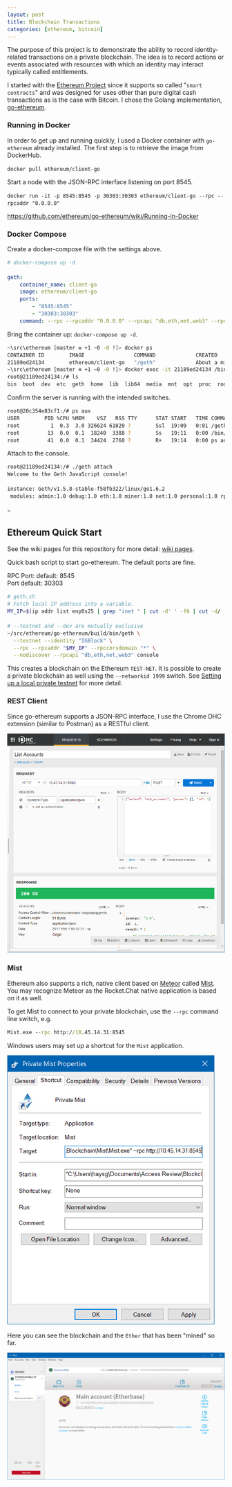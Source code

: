 ```yaml
---
layout: post
title: Blockchain Transactions
categories: [ethereum, bitcoin]
---
```


The purpose of this project is to demonstrate the ability to record identity-related transactions on a private blockchain. The idea is to record actions or events associated with resources with which an identity may interact typically called entitlements.

I started with the [Ethereum Project](https://www.ethereum.org/) since it supports so called "`smart contracts`" and was designed for uses other than pure digital cash transactions as is the case with Bitcoin. I chose the Golang implementation, [go-ethereum](https://github.com/ethereum/go-ethereum).

### Running in Docker ###

In order to get up and running quickly, I used a Docker container with `go-ethereum` already installed. The first step is to retrieve the image from DockerHub.

`docker pull ethereum/client-go`

Start a node with the JSON-RPC interface listening on port 8545.

`docker run -it -p 8545:8545 -p 30303:30303 ethereum/client-go --rpc --rpcaddr "0.0.0.0"`

https://github.com/ethereum/go-ethereum/wiki/Running-in-Docker

### Docker Compose ###

Create a docker-compose file with the settings above.
```yaml
# docker-compose up -d

geth:
    container_name: client-go
    image: ethereum/client-go
    ports:
        - "8545:8545"
        - "30303:30303"
    command: --rpc --rpcaddr "0.0.0.0" --rpcapi "db,eth,net,web3" --rpccorsdomain "*" --testnet --nodiscover
```

Bring the container up: `docker-compose up -d`.
```bash
~\src\ethereum [master ≡ +1 ~0 -0 !]> docker ps
CONTAINER ID        IMAGE                COMMAND             CREATED              STATUS              PORTS                                              NAMES
21189ed24134        ethereum/client-go   "/geth"             About a minute ago   Up About a minute   0.0.0.0:8545->8545/tcp, 0.0.0.0:30303->30303/tcp   client-go
~\src\ethereum [master ≡ +1 ~0 -0 !]> docker exec -it 21189ed24134 /bin/bash
root@21189ed24134:/# ls
bin  boot  dev  etc  geth  home  lib  lib64  media  mnt  opt  proc  root  run  sbin  srv  sys  tmp  usr  var
```

Confirm the server is running with the intended switches.
```bash
root@20c354e83cf1:/# ps aux
USER        PID %CPU %MEM    VSZ   RSS TTY      STAT START   TIME COMMAND
root          1  0.3  3.0 326624 61820 ?        Ssl  19:09   0:01 /geth --rpc --rpcaddr 0.0.0.0 --rpcapi db,eth,net,web3
root         13  0.0  0.1  18240  3388 ?        Ss   19:11   0:00 /bin/bash
root         41  0.0  0.1  34424  2760 ?        R+   19:14   0:00 ps aux
```

Attach to the console.
```bash
root@21189ed24134:/# ./geth attach
Welcome to the Geth JavaScript console!

instance: Geth/v1.5.8-stable-f58fb322/linux/go1.6.2
 modules: admin:1.0 debug:1.0 eth:1.0 miner:1.0 net:1.0 personal:1.0 rpc:1.0 txpool:1.0 web3:1.0

>
```

## Ethereum Quick Start
See the wiki pages for this repostitory for more detail: [wiki pages](/wiki/Home).

Quick bash script to start go-ethereum. The default ports are fine.

RPC Port: default: 8545<br/>
Port default: 30303

```bash
# geth.sh
# Fetch local IP address into a variable.
MY_IP=$(ip addr list enp0s25 | grep "inet " | cut -d' ' -f6 | cut -d/ -f1)

# --testnet and --dev are mutually exclusive
~/src/ethereum/go-ethereum/build/bin/geth \
  --testnet --identity "IGBlock" \
  --rpc --rpcaddr "$MY_IP" --rpccorsdomain "*" \
  --nodiscover --rpcapi "db,eth,net,web3" console
```

This creates a blockchain on the Ethereum `TEST-NET`. It is possible to create a private blockchain as well using the `--networkid 1999` switch. See [Setting up a local private testnet](https://github.com/ethereum/homestead-guide/blob/master/source/network/test-networks.rst#geth-go-client-1) for more detail.

### REST Client
Since go-ethereum supports a JSON-RPC interface, I use the Chrome DHC extension (similar to Postman) as a RESTful client.

![DHC](/images/dhc-rest-go-ethereum.png)

### Mist
Ethereum also supports a rich, native client based on [Meteor](https://www.meteor.com/) called [Mist](https://github.com/ethereum/mist). You may recognize Meteor as the Rocket.Chat native application is based on it as well.

To get Mist to connect to your private blockchain, use the `--rpc` command line switch, e.g.

```bat
Mist.exe --rpc http://10.45.14.31:8545
```

Windows users may set up a shortcut for the `Mist` application.

![Shortcut](/images/mist-win-shortcut.png)

Here you can see the blockchain and the `Ether` that has been "mined" so far.

![Mist](/images/mist-client.png)
